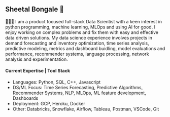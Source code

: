 ## Sheetal Bongale 👋

👩🏻‍💻  I am a product focused full-stack Data Scientist with a keen interest in python programming, machine learning, MLOps and using AI for good. I enjoy working on complex problems and fix them with easy and effective data driven solutions. My data science experience involves projects in demand forecasting and inventory optimization, time series analysis, predictive modeling, metrics and dashboard buidling, model evaluations and performance, recommender systems, language processing, network analysis and experimentation.

#### Current Expertise | Tool Stack
- Languages: Python, SQL, C++, Javascript
- DS/ML Focus: Time Series Forecasting, Predictive Algorithms, Recommender Systems, NLP, MLOps, ML feature development, Dashboards
- Deployment: GCP, Heroku, Docker
- Other: Databricks, Snowflake, Airflow, Tableau, Postman, VSCode, Git
